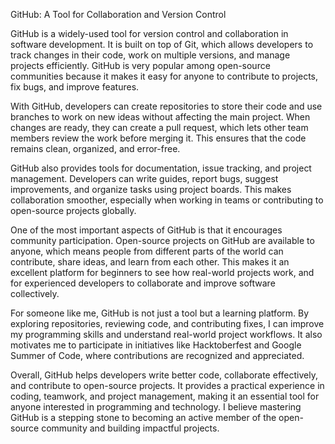 
GitHub: A Tool for Collaboration and Version Control

GitHub is a widely-used tool for version control and collaboration in software development. It is built on top of Git, which allows developers to track changes in their code, work on multiple versions, and manage projects efficiently. GitHub is very popular among open-source communities because it makes it easy for anyone to contribute to projects, fix bugs, and improve features.

With GitHub, developers can create repositories to store their code and use branches to work on new ideas without affecting the main project. When changes are ready, they can create a pull request, which lets other team members review the work before merging it. This ensures that the code remains clean, organized, and error-free.

GitHub also provides tools for documentation, issue tracking, and project management. Developers can write guides, report bugs, suggest improvements, and organize tasks using project boards. This makes collaboration smoother, especially when working in teams or contributing to open-source projects globally.

One of the most important aspects of GitHub is that it encourages community participation. Open-source projects on GitHub are available to anyone, which means people from different parts of the world can contribute, share ideas, and learn from each other. This makes it an excellent platform for beginners to see how real-world projects work, and for experienced developers to collaborate and improve software collectively.

For someone like me, GitHub is not just a tool but a learning platform. By exploring repositories, reviewing code, and contributing fixes, I can improve my programming skills and understand real-world project workflows. It also motivates me to participate in initiatives like Hacktoberfest and Google Summer of Code, where contributions are recognized and appreciated.

Overall, GitHub helps developers write better code, collaborate effectively, and contribute to open-source projects. It provides a practical experience in coding, teamwork, and project management, making it an essential tool for anyone interested in programming and technology. I believe mastering GitHub is a stepping stone to becoming an active member of the open-source community and building impactful projects.